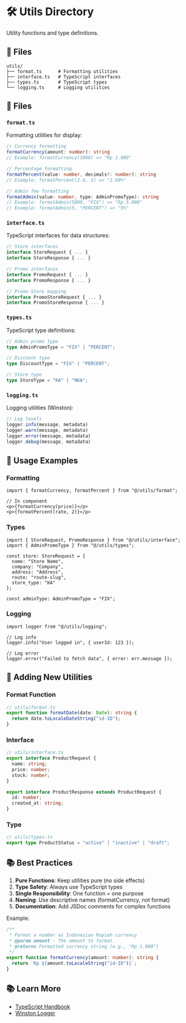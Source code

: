# 🛠️ Utils Directory

Utility functions and type definitions.

## 📁 Files

```
utils/
├── format.ts      # Formatting utilities
├── interface.ts   # TypeScript interfaces
├── types.ts       # TypeScript types
└── logging.ts     # Logging utilities
```

## 📄 Files

### `format.ts`
Formatting utilities for display:

```typescript
// Currency formatting
formatCurrency(amount: number): string
// Example: formatCurrency(1000) => "Rp 1.000"

// Percentage formatting
formatPercent(value: number, decimals?: number): string
// Example: formatPercent(2.6, 2) => "2.60%"

// Admin fee formatting
formatAdmin(value: number, type: AdminPromoType): string
// Example: formatAdmin(5000, "FIX") => "Rp 5.000"
// Example: formatAdmin(5, "PERCENT") => "5%"
```

### `interface.ts`
TypeScript interfaces for data structures:

```typescript
// Store interfaces
interface StoreRequest { ... }
interface StoreResponse { ... }

// Promo interfaces
interface PromoRequest { ... }
interface PromoResponse { ... }

// Promo-Store mapping
interface PromoStoreRequest { ... }
interface PromoStoreResponse { ... }
```

### `types.ts`
TypeScript type definitions:

```typescript
// Admin promo type
type AdminPromoType = "FIX" | "PERCENT";

// Discount type
type DiscountType = "FIX" | "PERCENT";

// Store type
type StoreType = "KA" | "NKA";
```

### `logging.ts`
Logging utilities (Winston):

```typescript
// Log levels
logger.info(message, metadata)
logger.warn(message, metadata)
logger.error(message, metadata)
logger.debug(message, metadata)
```

## 🎨 Usage Examples

### Formatting
```tsx
import { formatCurrency, formatPercent } from "@/utils/format";

// In component
<p>{formatCurrency(price)}</p>
<p>{formatPercent(rate, 2)}</p>
```

### Types
```tsx
import { StoreRequest, PromoResponse } from "@/utils/interface";
import { AdminPromoType } from "@/utils/types";

const store: StoreRequest = {
  name: "Store Name",
  company: "Company",
  address: "Address",
  route: "route-slug",
  store_type: "KA"
};

const adminType: AdminPromoType = "FIX";
```

### Logging
```tsx
import logger from "@/utils/logging";

// Log info
logger.info("User logged in", { userId: 123 });

// Log error
logger.error("Failed to fetch data", { error: err.message });
```

## 🔧 Adding New Utilities

### Format Function
```typescript
// utils/format.ts
export function formatDate(date: Date): string {
  return date.toLocaleDateString("id-ID");
}
```

### Interface
```typescript
// utils/interface.ts
export interface ProductRequest {
  name: string;
  price: number;
  stock: number;
}

export interface ProductResponse extends ProductRequest {
  id: number;
  created_at: string;
}
```

### Type
```typescript
// utils/types.ts
export type ProductStatus = "active" | "inactive" | "draft";
```

## 📚 Best Practices

1. **Pure Functions**: Keep utilities pure (no side effects)
2. **Type Safety**: Always use TypeScript types
3. **Single Responsibility**: One function = one purpose
4. **Naming**: Use descriptive names (formatCurrency, not format)
5. **Documentation**: Add JSDoc comments for complex functions

Example:
```typescript
/**
 * Format a number as Indonesian Rupiah currency
 * @param amount - The amount to format
 * @returns Formatted currency string (e.g., "Rp 1.000")
 */
export function formatCurrency(amount: number): string {
  return `Rp ${amount.toLocaleString("id-ID")}`;
}
```

## 📚 Learn More

- [TypeScript Handbook](https://www.typescriptlang.org/docs/handbook/intro.html)
- [Winston Logger](https://github.com/winstonjs/winston)
